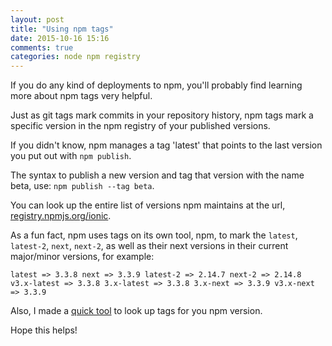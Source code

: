 ```yaml
---
layout: post
title: "Using npm tags"
date: 2015-10-16 15:16
comments: true
categories: node npm registry
---
```


If you do any kind of deployments to npm, you'll probably find learning more about npm tags very helpful.

Just as git tags mark commits in your repository history, npm tags mark a specific version in the npm registry of your published versions.

If you didn't know, npm manages a tag 'latest' that points to the last version you put out with `npm publish`. 

The syntax to publish a new version and tag that version with the name beta, use: `npm publish --tag beta`.

You can look up the entire list of versions npm maintains at the url, [registry.npmjs.org/ionic](http://registry.npmjs.org/ionic).

As a fun fact, npm uses tags on its own tool, npm, to mark the `latest`, `latest-2`, `next`, `next-2`, as well as their next versions in their current major/minor versions, for example:

`latest => 3.3.8 next => 3.3.9 latest-2 => 2.14.7 next-2 => 2.14.8 v3.x-latest => 3.3.8 3.x-latest => 3.3.8 3.x-next => 3.3.9 v3.x-next => 3.3.9`

Also, I made a [quick tool](http://jbavari.github.io/registry) to look up tags for you npm version.

Hope this helps!
